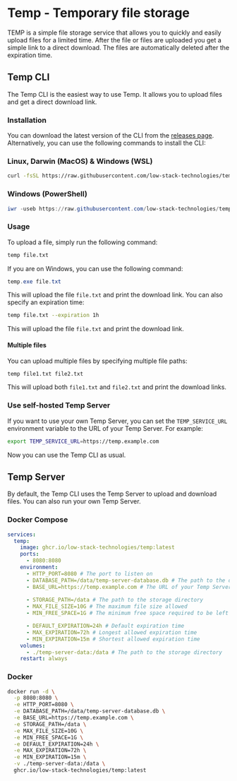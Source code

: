 # Temp - Temporary file storage

TEMP is a simple file storage service that allows you to quickly and easily upload files for a limited time. After the file or files are uploaded you get a simple link to a direct download. The files are automatically deleted after the expiration time.

## Temp CLI

The Temp CLI is the easiest way to use Temp. It allows you to upload files and get a direct download link.

### Installation

You can download the latest version of the CLI from the [releases page](https://github.com/low-stack/temp/releases). Alternatively, you can use the following commands to install the CLI:

### Linux, Darwin (MacOS) & Windows (WSL)

```bash
curl -fsSL https://raw.githubusercontent.com/low-stack-technologies/temp/main/install.sh | bash
```

### Windows (PowerShell)

```powershell
iwr -useb https://raw.githubusercontent.com/low-stack-technologies/temp/main/install.ps1 | iex
```

### Usage

To upload a file, simply run the following command:

```bash
temp file.txt
```

If you are on Windows, you can use the following command:

```powershell
temp.exe file.txt
```

This will upload the file `file.txt` and print the download link. You can also specify an expiration time:

```bash
temp file.txt --expiration 1h
```

This will upload the file `file.txt` and print the download link.

#### Multiple files

You can upload multiple files by specifying multiple file paths:

```bash
temp file1.txt file2.txt
```

This will upload both `file1.txt` and `file2.txt` and print the download links.

### Use self-hosted Temp Server

If you want to use your own Temp Server, you can set the `TEMP_SERVICE_URL` environment variable to the URL of your Temp Server. For example:

```bash
export TEMP_SERVICE_URL=https://temp.example.com
```

Now you can use the Temp CLI as usual.

## Temp Server

By default, the Temp CLI uses the Temp Server to upload and download files. You can also run your own Temp Server.

### Docker Compose

```yaml
services:
  temp:
    image: ghcr.io/low-stack-technologies/temp:latest
    ports:
      - 8080:8080
    environment:
      - HTTP_PORT=8080 # The port to listen on
      - DATABASE_PATH=/data/temp-server-database.db # The path to the database file
      - BASE_URL=https://temp.example.com # The URL of your Temp Server, no trailing slash
      
      - STORAGE_PATH=/data # The path to the storage directory
      - MAX_FILE_SIZE=10G # The maximum file size allowed
      - MIN_FREE_SPACE=1G # The minimum free space required to be left after uploading a file

      - DEFAULT_EXPIRATION=24h # Default expiration time
      - MAX_EXPIRATION=72h # Longest allowed expiration time
      - MIN_EXPIRATION=15m # Shortest allowed expiration time
    volumes:
      - ./temp-server-data:/data # The path to the storage directory
    restart: always
```

### Docker

```bash
docker run -d \
  -p 8080:8080 \
  -e HTTP_PORT=8080 \
  -e DATABASE_PATH=/data/temp-server-database.db \
  -e BASE_URL=https://temp.example.com \
  -e STORAGE_PATH=/data \
  -e MAX_FILE_SIZE=10G \
  -e MIN_FREE_SPACE=1G \
  -e DEFAULT_EXPIRATION=24h \
  -e MAX_EXPIRATION=72h \
  -e MIN_EXPIRATION=15m \
  -v ./temp-server-data:/data \
  ghcr.io/low-stack-technologies/temp:latest
```
